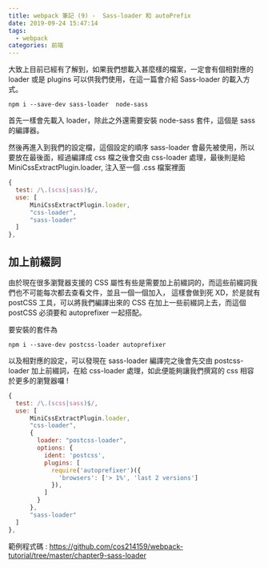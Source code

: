 ```yaml
---
title: webpack 筆記 (9) -  Sass-loader 和 autoPrefix
date: 2019-09-24 15:47:14
tags: 
  - webpack
categories: 前端
---
```


大致上目前已經有了解到，如果我們想載入甚麼樣的檔案，一定會有個相對應的 loader 或是 plugins 可以供我們使用，在這一篇會介紹 Sass-loader 的載入方式。

```
npm i --save-dev sass-loader  node-sass
```

首先一樣會先載入 loader，除此之外還需要安裝 node-sass 套件，這個是 sass 的編譯器。

然後再進入到我們的設定檔，這個設定的順序 sass-loader 會最先被使用，所以要放在最後面，經過編譯成 css 檔之後會交由 css-loader 處理，最後則是給MiniCssExtractPlugin.loader, 注入至一個 .css 檔案裡面

``` JavaScript
{
  test: /\.(scss|sass)$/,
  use: [
      MiniCssExtractPlugin.loader,
      "css-loader",
      "sass-loader"
  ]
},
```

## 加上前綴詞
由於現在很多瀏覽器支援的 CSS 屬性有些是需要加上前綴詞的，而這些前綴詞我們也不可能每次都去查看文件，並且一個一個加入， 這樣會做到死 XD，於是就有 postCSS 工具，可以將我們編譯出來的 CSS 在加上一些前綴詞上去，而這個 postCSS 必須要和 autoprefixer 一起搭配。

要安裝的套件為

```
npm i --save-dev postcss-loader autoprefixer
```

以及相對應的設定，可以發現在 sass-loader 編譯完之後會先交由 postcss-loader 加上前綴詞，在給 css-loader 處理，如此便能夠讓我們撰寫的 css 相容於更多的瀏覽器囉 !

``` JavaScript
{
  test: /\.(scss|sass)$/,
  use: [
      MiniCssExtractPlugin.loader,
      "css-loader",
      {
        loader: "postcss-loader",
        options: {
          ident: 'postcss',
          plugins: [
            require('autoprefixer')({
              'browsers': ['> 1%', 'last 2 versions']
            }),
          ]
        }
      },
      "sass-loader"
  ]
},
```

範例程式碼 : https://github.com/cos214159/webpack-tutorial/tree/master/chapter9-sass-loader